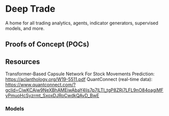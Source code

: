 # Deep Trade

A home for all trading analytics, agents, indicator generators, supervised models, and more.

## Proofs of Concept (POCs)


## Resources
Transformer-Based Capsule Network For Stock Movements Prediction: https://aclanthology.org/W19-5511.pdf
QuantConnect (real-time data): https://www.quantconnect.com/?gclid=CjwKCAjw9NeXBhAMEiwAbaY4lis7p7lLTI_tgP8ZRj7LFL9nO84oagiMFyPmuoHcSyzrmt_SxoxDJRoCwdkQAvD_BwE
### Models



### 
